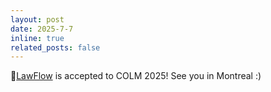 ```yaml
---
layout: post
date: 2025-7-7 
inline: true
related_posts: false
---
```



🥳[LawFlow](https://arxiv.org/abs/2504.18942) is accepted to COLM 2025! See you in Montreal :)
